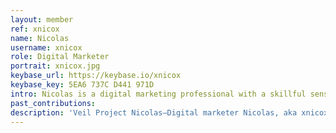 ```yaml
---
layout: member
ref: xnicox
name: Nicolas
username: xnicox
role: Digital Marketer
portrait: xnicox.jpg
keybase_url: https://keybase.io/xnicox
keybase_key: 5EA6 737C D441 971D
intro: Nicolas is a digital marketing professional with a skillful sense for the coming trends. We leverage his talents in SEO and content strategy to lead the team in social media, and in our public outreach efforts.
past_contributions:
description: 'Veil Project Nicolas—Digital marketer Nicolas, aka xnicox, contributes his firm grasp of SEO and public outreach strategy to spread the word on Veil. Read more here.'
---
```

